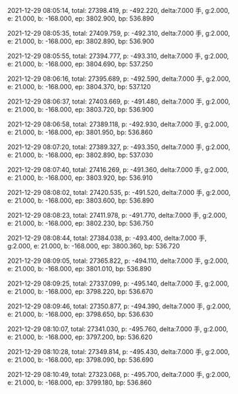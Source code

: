 2021-12-29 08:05:14, total: 27398.419, p: -492.220, delta:7.000 手, g:2.000, e: 21.000, b: -168.000, ep: 3802.900, bp: 536.890

2021-12-29 08:05:35, total: 27409.759, p: -492.310, delta:7.000 手, g:2.000, e: 21.000, b: -168.000, ep: 3802.890, bp: 536.900

2021-12-29 08:05:55, total: 27394.777, p: -493.310, delta:7.000 手, g:2.000, e: 21.000, b: -168.000, ep: 3804.690, bp: 537.250

2021-12-29 08:06:16, total: 27395.689, p: -492.590, delta:7.000 手, g:2.000, e: 21.000, b: -168.000, ep: 3804.370, bp: 537.120

2021-12-29 08:06:37, total: 27403.669, p: -491.480, delta:7.000 手, g:2.000, e: 21.000, b: -168.000, ep: 3803.720, bp: 536.900

2021-12-29 08:06:58, total: 27389.118, p: -492.930, delta:7.000 手, g:2.000, e: 21.000, b: -168.000, ep: 3801.950, bp: 536.860

2021-12-29 08:07:20, total: 27389.327, p: -493.350, delta:7.000 手, g:2.000, e: 21.000, b: -168.000, ep: 3802.890, bp: 537.030

2021-12-29 08:07:40, total: 27416.269, p: -491.360, delta:7.000 手, g:2.000, e: 21.000, b: -168.000, ep: 3803.920, bp: 536.910

2021-12-29 08:08:02, total: 27420.535, p: -491.520, delta:7.000 手, g:2.000, e: 21.000, b: -168.000, ep: 3803.600, bp: 536.890

2021-12-29 08:08:23, total: 27411.978, p: -491.770, delta:7.000 手, g:2.000, e: 21.000, b: -168.000, ep: 3802.230, bp: 536.750

2021-12-29 08:08:44, total: 27384.038, p: -493.400, delta:7.000 手, g:2.000, e: 21.000, b: -168.000, ep: 3800.360, bp: 536.720

2021-12-29 08:09:05, total: 27365.822, p: -494.110, delta:7.000 手, g:2.000, e: 21.000, b: -168.000, ep: 3801.010, bp: 536.890

2021-12-29 08:09:25, total: 27337.099, p: -495.140, delta:7.000 手, g:2.000, e: 21.000, b: -168.000, ep: 3798.220, bp: 536.670

2021-12-29 08:09:46, total: 27350.877, p: -494.390, delta:7.000 手, g:2.000, e: 21.000, b: -168.000, ep: 3798.650, bp: 536.630

2021-12-29 08:10:07, total: 27341.030, p: -495.760, delta:7.000 手, g:2.000, e: 21.000, b: -168.000, ep: 3797.200, bp: 536.620

2021-12-29 08:10:28, total: 27349.814, p: -495.430, delta:7.000 手, g:2.000, e: 21.000, b: -168.000, ep: 3798.090, bp: 536.690

2021-12-29 08:10:49, total: 27323.068, p: -495.700, delta:7.000 手, g:2.000, e: 21.000, b: -168.000, ep: 3799.180, bp: 536.860